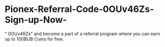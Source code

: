 # Pionex-Referral-Code-0OUv46Zs-Sign-up-Now-
" 0OUv46Zs" and become a part of a referral program where you can earn up to 100BUB Coins for free.

